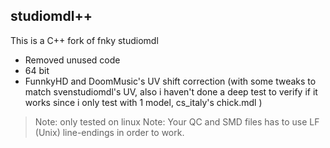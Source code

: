## studiomdl++

This is a C++ fork of fnky studiomdl

- Removed unused code
- 64 bit
- FunnkyHD and DoomMusic's UV shift correction (with some tweaks to match svenstudiomdl's UV, also i haven't done a deep test to verify if it works since i only test with 1 model, cs_italy's chick.mdl )

>Note: only tested on linux
>Note: Your QC and SMD files has to use LF (Unix) line-endings in order to work.
